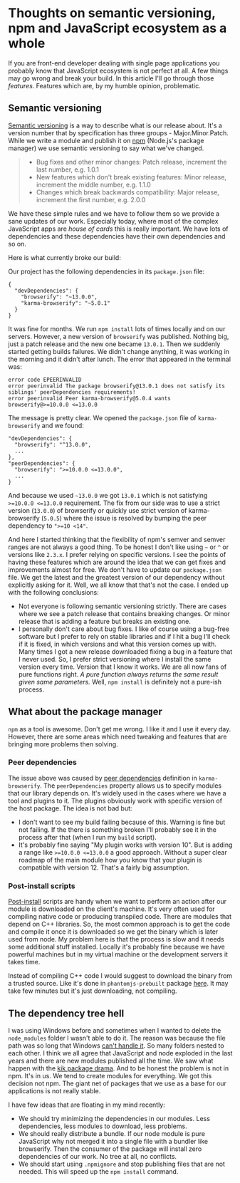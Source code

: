# Thoughts on semantic versioning, npm and JavaScript ecosystem as a whole

If you are front-end developer dealing with single page applications you probably know that JavaScript ecosystem is not perfect at all. A few things may go wrong and break your build. In this article I'll go through those *features*. Features which are, by my humble opinion, problematic.

## Semantic versioning

[Semantic versioning](http://semver.org/) is a way to describe what is our release about. It's a version number that by specification has three groups - Major.Minor.Patch. While we write a module and publish it on [npm](https://docs.npmjs.com/getting-started/semantic-versioning) (Node.js's package manager) we use semantic versioning to say what we've changed. 

> * Bug fixes and other minor changes: Patch release, increment the last number, e.g. 1.0.1
> * New features which don't break existing features: Minor release, increment the middle number, e.g. 1.1.0
> * Changes which break backwards compatibility: Major release, increment the first number, e.g. 2.0.0

We have these simple rules and we have to follow them so we provide a sane updates of our work. Especially today, where most of the complex JavaScript apps are *house of cards* this is really important. We have lots of dependencies and these dependencies have their own dependencies and so on.

Here is what currently broke our build:

Our project has the following dependencies in its `package.json` file:

```
{
  "devDependencies": {
    "browserify": "~13.0.0",
    "karma-browserify": "~5.0.1"
  }
}
```

It was fine for months. We run `npm install` lots of times locally and on our servers. However, a new version of `browserify` was published. Nothing big, just a patch release and the new one became `13.0.1`. Then we suddenly started getting builds failures. We didn't change anything, it was working in the morning and it didn't after lunch. The error that appeared in the terminal was:

```
error code EPEERINVALID
error peerinvalid The package browserify@13.0.1 does not satisfy its siblings' peerDependencies requirements!
error peerinvalid Peer karma-browserify@5.0.4 wants browserify@>=10.0.0 <=13.0.0
```

The message is pretty clear. We opened the `package.json` file of `karma-browserify` and we found:

```
"devDependencies": {
  "browserify": "^13.0.0",
  ...
},
"peerDependencies": {
  "browserify": ">=10.0.0 <=13.0.0",
  ...
}
```

And because we used `~13.0.0` we got `13.0.1` which is not satisfying `>=10.0.0 <=13.0.0` requirement. The fix from our side was to use a strict version (`13.0.0`) of browserify or quickly use strict version of karma-browserify (`5.0.5`) where the issue is resolved by bumping the peer dependency to `">=10 <14"`.

And here I started thinking that the flexibility of npm's semver and semver ranges are not always a good thing. To be honest I don't like using `~` or `^` or versions like `2.3.x`. I prefer relying on specific versions. I see the points of having these features which are around the idea that we can get fixes and improvements almost for free. We don't have to update our `package.json` file. We get the latest and the greatest version of our dependency without explicitly asking for it. Well, we all know that that's not the case. I ended up with the following conclusions:

* Not everyone is following semantic versioning strictly. There are cases where we see a patch release that contains breaking changes. Or minor release that is adding a feature but breaks an existing one.
* I personally don't care about bug fixes. I like of course using a bug-free software but I prefer to rely on stable libraries and if I hit a bug I'll check if it is fixed, in which versions and what this version comes up with. Many times I got a new release downloaded fixing a bug in a feature that I never used. So, I prefer strict versioning where I install the same version every time. Version that I know it works. We are all now fans of pure functions right. *A pure function always returns the same result given same parameters.* Well, `npm install` is definitely not a pure-ish process.

## What about the package manager 

`npm` as a tool is awesome. Don't get me wrong. I like it and I use it every day. However, there are some areas which need tweaking and features that are bringing more problems then solving.

### Peer dependencies

The issue above was caused by [peer dependencies](https://nodejs.org/en/blog/npm/peer-dependencies/) definition in `karma-browserify`. The `peerDependencies` property allows us to specify modules that our library depends on. It's widely used in the cases where we have a tool and plugins to it. The plugins obviously work with specific version of the host package. The idea is not bad but:

* I don't want to see my build failing because of this. Warning is fine but not failing. If the there is something broken I'll probably see it in the process after that (when I run my `build` script).
* It's probably fine saying "My plugin works with version 10". But is adding a range like `>=10.0.0 <=13.0.0` a good approach. Without a super clear roadmap of the main module how you know that your plugin is compatible with version 12. That's a fairly big assumption.

### Post-install scripts

[Post-install](https://docs.npmjs.com/misc/scripts) scripts are handy when we want to perform an action after our module is downloaded on the client's machine. It's very often used for compiling native code or producing transpiled code. There are modules that depend on C++ libraries. So, the most common approach is to get the code and compile it once it is downloaded so we get the binary which is later used from node. My problem here is that the process is slow and it needs some additional stuff installed. Locally it's probably fine because we have powerful machines but in my virtual machine or the development servers it takes time.

Instead of compiling C++ code I would suggest to download the binary from a trusted source. Like it's done in `phantomjs-prebuilt` package [here](https://github.com/Medium/phantomjs). It may take few minutes but it's just downloading, not compiling.

## The dependency tree hell

I was using Windows before and sometimes when I wanted to delete the `node_modules` folder I wasn't able to do it. The reason was because the file path was so long that Windows [can't handle it](https://github.com/npm/npm/issues/3697). So many folders nested to each other. I think we all agree that JavaScript and node exploded in the last years and there are new modules published all the time. We saw what happen with the [kik package drama](http://krasimirtsonev.com/blog/article/the-earthquake-in-the-javascript-community). And to be honest the problem is not in npm. It's in us. We tend to create modules for everything. We got this decision not npm. The giant net of packages that we use as a base for our applications is not really stable.

I have few ideas that are floating in my mind recently:

* We should try minimizing the dependencies in our modules. Less dependencies, less modules to download, less problems.
* We should really distribute a bundle. If our node module is pure JavaScript why not merged it into a single file with a bundler like browserify. Then the consumer of the package will install zero dependencies of our work. No tree at all, no conflicts.
* We should start using `.npmignore` and stop publishing files that are not needed. This will speed up the `npm install` command.









